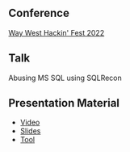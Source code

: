 ## Conference
[Way West Hackin' Fest 2022](https://wildwesthackinfest.com/way-west)

## Talk
Abusing MS SQL using SQLRecon

## Presentation Material
- [Video](https://vimeo.com/showcase/9606366/video/728191206)
- [Slides](https://www.slideshare.net/SanjivKawa/abusing-ms-sql-using-sqlrecon)
- [Tool](https://github.com/skahwah/SQLRecon)
